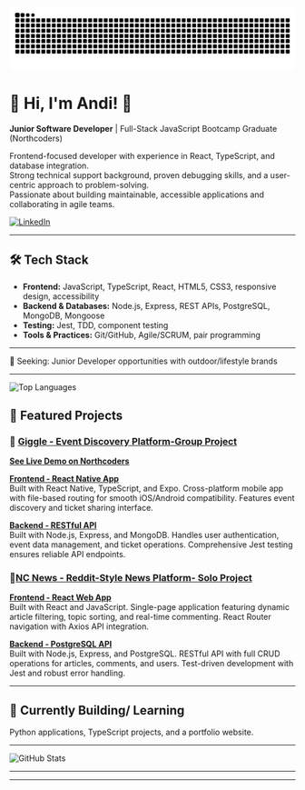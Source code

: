 ![snake gif](https://github.com/Andipascale7/Andipascale7/blob/output/github-snake-dark.svg)

# 🌳 Hi, I'm Andi! 🌳

**Junior Software Developer** | Full-Stack JavaScript Bootcamp Graduate (Northcoders)  

Frontend-focused developer with experience in React, TypeScript, and database integration.  
Strong technical support background, proven debugging skills, and a user-centric approach to problem-solving.  
Passionate about building maintainable, accessible applications and collaborating in agile teams.


[![LinkedIn](https://img.shields.io/badge/LinkedIn-Profile-0A66C2?logo=linkedin&logoColor=white)](https://www.linkedin.com/in/andipascale)

---

## 🛠 Tech Stack
- **Frontend:** JavaScript, TypeScript, React, HTML5, CSS3, responsive design, accessibility  
- **Backend & Databases:** Node.js, Express, REST APIs, PostgreSQL, MongoDB, Mongoose  
- **Testing:** Jest, TDD, component testing  
- **Tools & Practices:** Git/GitHub, Agile/SCRUM, pair programming

---

🎯 Seeking: Junior Developer opportunities with outdoor/lifestyle brands

---

![Top Languages](https://github-readme-stats.vercel.app/api/top-langs/?username=Andipascale7&layout=compact&theme=radical)


## 🚀 Featured Projects

### :musical_note:  [Giggle - Event Discovery Platform-Group Project](https://github.com/Andipascale7/giggle-fe)
**[See Live Demo on Northcoders ](https://www.northcoders.com/blog/giggle/)** 

**[Frontend - React Native App](https://github.com/Andipascale7/giggle-fe)**  
Built with React Native, TypeScript, and Expo. Cross-platform mobile app with file-based routing for smooth iOS/Android compatibility. Features event discovery and ticket sharing interface.

**[Backend - RESTful API](https://github.com/Andipascale7/giggle-be)**  
Built with Node.js, Express, and MongoDB. Handles user authentication, event data management, and ticket operations. Comprehensive Jest testing ensures reliable API endpoints.



### :newspaper:[NC News - Reddit-Style News Platform- Solo Project](https://github.com/Andipascale7/nc-news)

**[Frontend - React Web App](https://github.com/Andipascale7/nc-news)**  
Built with React and JavaScript. Single-page application featuring dynamic article filtering, topic sorting, and real-time commenting. React Router navigation with Axios API integration.

**[Backend - PostgreSQL API](https://github.com/Andipascale7/Seeding)**  
Built with Node.js, Express, and PostgreSQL. RESTful API with full CRUD operations for articles, comments, and users. Test-driven development with Jest and robust error handling.

---

## 🚧 Currently Building/ Learning 



Python applications, TypeScript projects, and a portfolio website.


___




![GitHub Stats](https://github-readme-stats.vercel.app/api?username=Andipascale7&show_icons=true&theme=radical)

---

____
